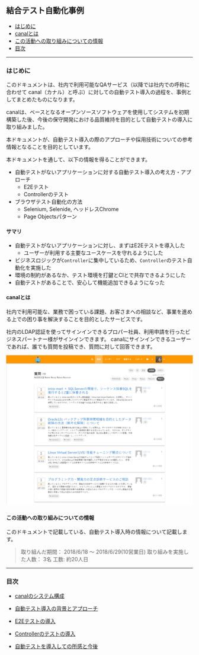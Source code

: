 ## 結合テスト自動化事例

* [はじめに](#はじめに)
* [canalとは](#canalとは)
* [この活動への取り組みについての情報](#この活動への取り組みについての情報)
* [目次](#目次)

---

### はじめに

このドキュメントは、社内で利用可能なQAサービス（以降では社内での呼称に合わせて canal（カナル）と呼ぶ）に対しての自動テスト導入の過程を、事例としてまとめたものになります。

canalは、ベースとなるオープンソースソフトウェアを使用してシステムを初期構築した後、今後の保守開発における品質維持を目的として自動テストの導入に取り組みました。

本ドキュメントが、自動テスト導入の際のアプローチや採用技術についての参考情報となることを目的としています。

本ドキュメントを通して、以下の情報を得ることができます。

* 自動テストがないアプリケーションに対する自動テスト導入の考え方・アプローチ
  * E2Eテスト
  * Controllerのテスト
* ブラウザテスト自動化の方法
  * Selenium, Selenide, ヘッドレスChrome
  * Page Objectsパターン

#### サマリ

* 自動テストがないアプリケーションに対し、まずはE2Eテストを導入した
  * ユーザーが利用する主要なユースケースを守れるようにした
* ビジネスロジックが`Controller`に集中しているため、`Controller`のテスト自動化を実施した
* 環境の制約があるなか、テスト環境を打鍵とCIとで共存できるようにした
* 自動テストがあることで、安心して機能追加できるようになった

#### canalとは

社内で利用可能な、業務で困っている課題、お客さまへの相談など、事業を進める上での困り事を解決することを目的としたサービスです。

社内のLDAP認証を使ってサインインできるプロパー社員、利用申請を行ったビジネスパートナー様がサインインできます。
canalにサインインできるユーザーであれば、誰でも質問を投稿でき、質問に対して回答できます。

![canal top](img/canal-top.png)

#### この活動への取り組みについての情報

このドキュメントで記載している、自動テスト導入時の情報について記載します。

> 取り組んだ期間： 2018/6/18 〜 2018/6/29(10営業日)
> 取り組みを実施した人数： 3名
> 工数: 約20人日

---

### 目次

* [canalのシステム構成](canal-overview.md)

* [自動テスト導入の背景とアプローチ](testing-background-approach.md)

* [E2Eテストの導入](introduction-e2e-testing.md)

* [Controllerのテストの導入](introduction-controller-testing.md)

* [自動テストを導入しての所感と今後](impression-and-future.md)
